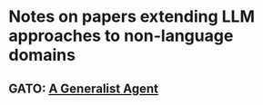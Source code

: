 # Notes on papers extending LLM approaches to non-language domains

## GATO: [A Generalist Agent](https://arxiv.org/pdf/2205.06175v3.pdf)

